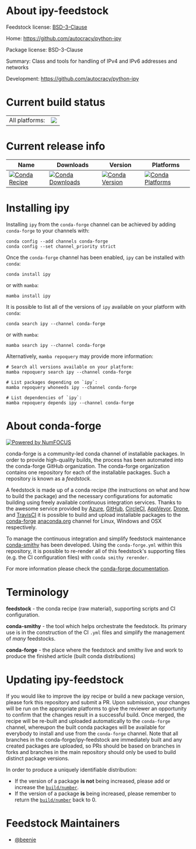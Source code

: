 About ipy-feedstock
===================

Feedstock license: [BSD-3-Clause](https://github.com/conda-forge/ipy-feedstock/blob/main/LICENSE.txt)

Home: https://github.com/autocracy/python-ipy

Package license: BSD-3-Clause

Summary: Class and tools for handling of IPv4 and IPv6 addresses and networks

Development: https://github.com/autocracy/python-ipy

Current build status
====================


<table><tr><td>All platforms:</td>
    <td>
      <a href="https://dev.azure.com/conda-forge/feedstock-builds/_build/latest?definitionId=13652&branchName=main">
        <img src="https://dev.azure.com/conda-forge/feedstock-builds/_apis/build/status/ipy-feedstock?branchName=main">
      </a>
    </td>
  </tr>
</table>

Current release info
====================

| Name | Downloads | Version | Platforms |
| --- | --- | --- | --- |
| [![Conda Recipe](https://img.shields.io/badge/recipe-ipy-green.svg)](https://anaconda.org/conda-forge/ipy) | [![Conda Downloads](https://img.shields.io/conda/dn/conda-forge/ipy.svg)](https://anaconda.org/conda-forge/ipy) | [![Conda Version](https://img.shields.io/conda/vn/conda-forge/ipy.svg)](https://anaconda.org/conda-forge/ipy) | [![Conda Platforms](https://img.shields.io/conda/pn/conda-forge/ipy.svg)](https://anaconda.org/conda-forge/ipy) |

Installing ipy
==============

Installing `ipy` from the `conda-forge` channel can be achieved by adding `conda-forge` to your channels with:

```
conda config --add channels conda-forge
conda config --set channel_priority strict
```

Once the `conda-forge` channel has been enabled, `ipy` can be installed with `conda`:

```
conda install ipy
```

or with `mamba`:

```
mamba install ipy
```

It is possible to list all of the versions of `ipy` available on your platform with `conda`:

```
conda search ipy --channel conda-forge
```

or with `mamba`:

```
mamba search ipy --channel conda-forge
```

Alternatively, `mamba repoquery` may provide more information:

```
# Search all versions available on your platform:
mamba repoquery search ipy --channel conda-forge

# List packages depending on `ipy`:
mamba repoquery whoneeds ipy --channel conda-forge

# List dependencies of `ipy`:
mamba repoquery depends ipy --channel conda-forge
```


About conda-forge
=================

[![Powered by
NumFOCUS](https://img.shields.io/badge/powered%20by-NumFOCUS-orange.svg?style=flat&colorA=E1523D&colorB=007D8A)](https://numfocus.org)

conda-forge is a community-led conda channel of installable packages.
In order to provide high-quality builds, the process has been automated into the
conda-forge GitHub organization. The conda-forge organization contains one repository
for each of the installable packages. Such a repository is known as a *feedstock*.

A feedstock is made up of a conda recipe (the instructions on what and how to build
the package) and the necessary configurations for automatic building using freely
available continuous integration services. Thanks to the awesome service provided by
[Azure](https://azure.microsoft.com/en-us/services/devops/), [GitHub](https://github.com/),
[CircleCI](https://circleci.com/), [AppVeyor](https://www.appveyor.com/),
[Drone](https://cloud.drone.io/welcome), and [TravisCI](https://travis-ci.com/)
it is possible to build and upload installable packages to the
[conda-forge](https://anaconda.org/conda-forge) [anaconda.org](https://anaconda.org/)
channel for Linux, Windows and OSX respectively.

To manage the continuous integration and simplify feedstock maintenance
[conda-smithy](https://github.com/conda-forge/conda-smithy) has been developed.
Using the ``conda-forge.yml`` within this repository, it is possible to re-render all of
this feedstock's supporting files (e.g. the CI configuration files) with ``conda smithy rerender``.

For more information please check the [conda-forge documentation](https://conda-forge.org/docs/).

Terminology
===========

**feedstock** - the conda recipe (raw material), supporting scripts and CI configuration.

**conda-smithy** - the tool which helps orchestrate the feedstock.
                   Its primary use is in the construction of the CI ``.yml`` files
                   and simplify the management of *many* feedstocks.

**conda-forge** - the place where the feedstock and smithy live and work to
                  produce the finished article (built conda distributions)


Updating ipy-feedstock
======================

If you would like to improve the ipy recipe or build a new
package version, please fork this repository and submit a PR. Upon submission,
your changes will be run on the appropriate platforms to give the reviewer an
opportunity to confirm that the changes result in a successful build. Once
merged, the recipe will be re-built and uploaded automatically to the
`conda-forge` channel, whereupon the built conda packages will be available for
everybody to install and use from the `conda-forge` channel.
Note that all branches in the conda-forge/ipy-feedstock are
immediately built and any created packages are uploaded, so PRs should be based
on branches in forks and branches in the main repository should only be used to
build distinct package versions.

In order to produce a uniquely identifiable distribution:
 * If the version of a package **is not** being increased, please add or increase
   the [``build/number``](https://docs.conda.io/projects/conda-build/en/latest/resources/define-metadata.html#build-number-and-string).
 * If the version of a package **is** being increased, please remember to return
   the [``build/number``](https://docs.conda.io/projects/conda-build/en/latest/resources/define-metadata.html#build-number-and-string)
   back to 0.

Feedstock Maintainers
=====================

* [@beenje](https://github.com/beenje/)


